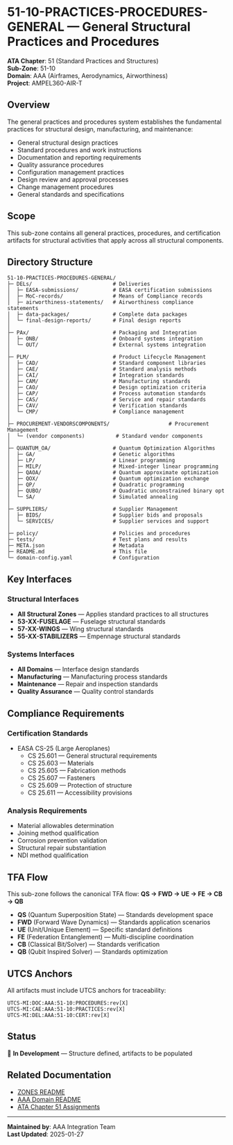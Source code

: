 # 51-10-PRACTICES-PROCEDURES-GENERAL — General Structural Practices and Procedures

**ATA Chapter**: 51 (Standard Practices and Structures)  
**Sub-Zone**: 51-10  
**Domain**: AAA (Airframes, Aerodynamics, Airworthiness)  
**Project**: AMPEL360-AIR-T

## Overview

The general practices and procedures system establishes the fundamental practices for structural design, manufacturing, and maintenance:
- General structural design practices
- Standard procedures and work instructions
- Documentation and reporting requirements
- Quality assurance procedures
- Configuration management practices
- Design review and approval processes
- Change management procedures
- General standards and specifications

## Scope

This sub-zone contains all general practices, procedures, and certification artifacts for structural activities that apply across all structural components.

## Directory Structure

```
51-10-PRACTICES-PROCEDURES-GENERAL/
├─ DELs/                          # Deliveries
│  ├─ EASA-submissions/           # EASA certification submissions
│  ├─ MoC-records/                # Means of Compliance records
│  ├─ airworthiness-statements/   # Airworthiness compliance statements
│  ├─ data-packages/              # Complete data packages
│  └─ final-design-reports/       # Final design reports
│
├─ PAx/                           # Packaging and Integration
│  ├─ ONB/                        # Onboard systems integration
│  └─ OUT/                        # External systems integration
│
├─ PLM/                           # Product Lifecycle Management
│  ├─ CAD/                        # Standard component libraries
│  ├─ CAE/                        # Standard analysis methods
│  ├─ CAI/                        # Integration standards
│  ├─ CAM/                        # Manufacturing standards
│  ├─ CAO/                        # Design optimization criteria
│  ├─ CAP/                        # Process automation standards
│  ├─ CAS/                        # Service and repair standards
│  ├─ CAV/                        # Verification standards
│  └─ CMP/                        # Compliance management
│
├─ PROCUREMENT-VENDORSCOMPONENTS/                   # Procurement Management
│  └─ (vendor components)          # Standard vendor components
│
├─ QUANTUM_OA/                    # Quantum Optimization Algorithms
│  ├─ GA/                         # Genetic algorithms
│  ├─ LP/                         # Linear programming
│  ├─ MILP/                       # Mixed-integer linear programming
│  ├─ QAOA/                       # Quantum approximate optimization
│  ├─ QOX/                        # Quantum optimization exchange
│  ├─ QP/                         # Quadratic programming
│  ├─ QUBO/                       # Quadratic unconstrained binary opt
│  └─ SA/                         # Simulated annealing
│
├─ SUPPLIERS/                     # Supplier Management
│  ├─ BIDS/                       # Supplier bids and proposals
│  └─ SERVICES/                   # Supplier services and support
│
├─ policy/                        # Policies and procedures
├─ tests/                         # Test plans and results
├─ META.json                      # Metadata
├─ README.md                      # This file
└─ domain-config.yaml             # Configuration
```

## Key Interfaces

### Structural Interfaces
- **All Structural Zones** — Applies standard practices to all structures
- **53-XX-FUSELAGE** — Fuselage structural standards
- **57-XX-WINGS** — Wing structural standards
- **55-XX-STABILIZERS** — Empennage structural standards

### Systems Interfaces
- **All Domains** — Interface design standards
- **Manufacturing** — Manufacturing process standards
- **Maintenance** — Repair and inspection standards
- **Quality Assurance** — Quality control standards

## Compliance Requirements

### Certification Standards
- EASA CS-25 (Large Aeroplanes)
  - CS 25.601 — General structural requirements
  - CS 25.603 — Materials
  - CS 25.605 — Fabrication methods
  - CS 25.607 — Fasteners
  - CS 25.609 — Protection of structure
  - CS 25.611 — Accessibility provisions

### Analysis Requirements
- Material allowables determination
- Joining method qualification
- Corrosion prevention validation
- Structural repair substantiation
- NDI method qualification

## TFA Flow

This sub-zone follows the canonical TFA flow:
**QS → FWD → UE → FE → CB → QB**

- **QS** (Quantum Superposition State) — Standards development space
- **FWD** (Forward Wave Dynamics) — Standards application scenarios
- **UE** (Unit/Unique Element) — Specific standard definitions
- **FE** (Federation Entanglement) — Multi-discipline coordination
- **CB** (Classical Bit/Solver) — Standards verification
- **QB** (Qubit Inspired Solver) — Standards optimization

## UTCS Anchors

All artifacts must include UTCS anchors for traceability:
```
UTCS-MI:DOC:AAA:51-10:PROCEDURES:rev[X]
UTCS-MI:CAE:AAA:51-10:PRACTICES:rev[X]
UTCS-MI:DEL:AAA:51-10:CERT:rev[X]
```

## Status

🚧 **In Development** — Structure defined, artifacts to be populated

## Related Documentation

- [ZONES README](../README.md)
- [AAA Domain README](../../README.md)
- [ATA Chapter 51 Assignments](../../../../../1-DIMENSIONS/CANONICAL-TAXONOMY/ata-chapters.csv)

---

**Maintained by**: AAA Integration Team  
**Last Updated**: 2025-01-27
